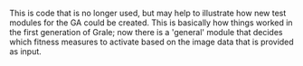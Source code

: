 This is code that is no longer used, but may help to illustrate how
new test modules for the GA could be created. This is basically how
things worked in the first generation of Grale; now there is a
'general' module that decides which fitness measures to activate
based on the image data that is provided as input.
